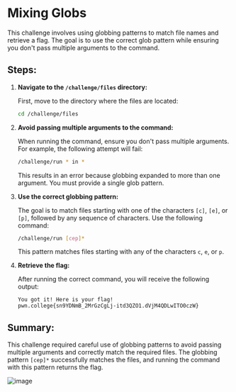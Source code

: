 # Mixing Globs

This challenge involves using globbing patterns to match file names and retrieve a flag. The goal is to use the correct glob pattern while ensuring you don't pass multiple arguments to the command.

## Steps:

1. **Navigate to the `/challenge/files` directory:**

    First, move to the directory where the files are located:

    ```bash
    cd /challenge/files
    ```

2. **Avoid passing multiple arguments to the command:**

    When running the command, ensure you don't pass multiple arguments. For example, the following attempt will fail:

    ```bash
    /challenge/run * in *
    ```

    This results in an error because globbing expanded to more than one argument. You must provide a single glob pattern.

3. **Use the correct globbing pattern:**

    The goal is to match files starting with one of the characters `[c]`, `[e]`, or `[p]`, followed by any sequence of characters. Use the following command:

    ```bash
    /challenge/run [cep]*
    ```

    This pattern matches files starting with any of the characters `c`, `e`, or `p`.

4. **Retrieve the flag:**

    After running the correct command, you will receive the following output:

    ```
    You got it! Here is your flag!
    pwn.college{sn9YDNmB_2MrGzCgLj-itd3QZO1.dVjM4QDLwITO0czW}
    ```

## Summary:

This challenge required careful use of globbing patterns to avoid passing multiple arguments and correctly match the required files. The globbing pattern `[cep]*` successfully matches the files, and running the command with this pattern returns the flag.


![image](https://github.com/user-attachments/assets/cd68dc41-07a3-442b-b879-3dfb107751e7)

